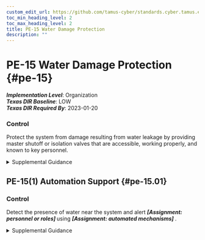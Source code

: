 ```yaml
---
custom_edit_url: https://github.com/tamus-cyber/standards.cyber.tamus.edu/tree/main/static/content/tamus.edu/TAMUS_profile.xml
toc_min_heading_level: 2
toc_max_heading_level: 2
title: PE-15 Water Damage Protection
description: ""
---
```


# PE-15 Water Damage Protection {#pe-15}

_**Implementation Level**_: Organization\
_**Texas DIR Baseline**_: LOW\
_**Texas DIR Required By**_: 2023-01-20

### Control

Protect the system from damage resulting from water leakage by providing master shutoff or isolation valves that are accessible, working properly, and known to key personnel.

<details>
  <summary>Supplemental Guidance</summary>

The provision of water damage protection primarily applies to organizational facilities that contain concentrations of system resources, including data centers, server rooms, and mainframe computer rooms. Isolation valves can be employed in addition to or in lieu of master shutoff valves to shut off water supplies in specific areas of concern without affecting entire organizations.

</details>

## PE-15(1) Automation Support {#pe-15.01}

### Control

Detect the presence of water near the system and alert <strong>                     <em>[Assignment: personnel or roles]</em>                  </strong> using <strong>                     <em>[Assignment: automated mechanisms]</em>                  </strong>.

<details>
  <summary>Supplemental Guidance</summary>

Automated mechanisms include notification systems, water detection sensors, and alarms.

</details>

